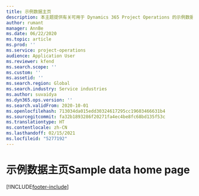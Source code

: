 ```yaml
---
title: 示例数据主页
description: 本主题提供有关可用于 Dynamics 365 Project Operations 的示例数据的信息。
author: rumant
manager: AnnBe
ms.date: 06/22/2020
ms.topic: article
ms.prod: ''
ms.service: project-operations
audience: Application User
ms.reviewer: kfend
ms.search.scope: ''
ms.custom: ''
ms.assetid: ''
ms.search.region: Global
ms.search.industry: Service industries
ms.author: suvaidya
ms.dyn365.ops.version: ''
ms.search.validFrom: 2020-10-01
ms.openlocfilehash: 713034da015edd30324617295cc19603466631b4
ms.sourcegitcommit: fa32b1893286f20271fa4ec4be8fc68bd135f53c
ms.translationtype: HT
ms.contentlocale: zh-CN
ms.lasthandoff: 02/15/2021
ms.locfileid: "5277192"
---
```

# <a name="sample-data-home-page"></a><span data-ttu-id="4341e-103">示例数据主页</span><span class="sxs-lookup"><span data-stu-id="4341e-103">Sample data home page</span></span>


[!INCLUDE[footer-include](../includes/footer-banner.md)]